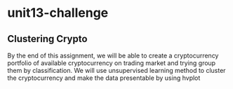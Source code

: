 # unit13-challenge

## Clustering Crypto

By the end of this assignment, we will be able to create a cryptocurrency portfolio of available cryptocurrency on trading market and trying group them by classification. We will use unsupervised learning method to cluster the cryptocurrency and make the data presentable by using hvplot 